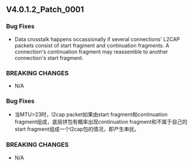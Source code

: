 ## V4.0.1.2_Patch_0001

### Bug Fixes
* Data crosstalk happens occassionally if several connections' L2CAP packets consist of start fragment and continuation fragments. A connection's continuation fragment may reassemble to another connection's start fragment.

### BREAKING CHANGES
  - N/A


### Bug Fixes
* 当MTU>23时，l2cap packet如果由start fragment和continuation fragment组成，底层拼包有概率出现continuation fragment和不属于自己的start fragment组成一个l2cap包的情况，即产生串扰。

### BREAKING CHANGES
  - N/A